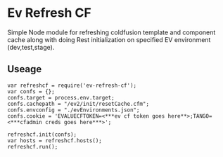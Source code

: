 # Ev Refresh CF
Simple Node module for refreshing coldfusion template and component cache along with doing Rest initialization on specified EV environment (dev,test,stage).

## Useage

```
var refreshcf = require('ev-refresh-cf');
var confs = {};
confs.target = process.env.target;
confs.cachepath = "/ev2/init/resetCache.cfm";
confs.envconfig = "./evEnvironments.json";
confs.cookie = 'EVALUECFTOKEN=<***ev cf token goes here**>;TANGO=<***cfadmin creds goes here***>';

refreshcf.init(confs);
var hosts = refreshcf.hosts();
refreshcf.run();

```
